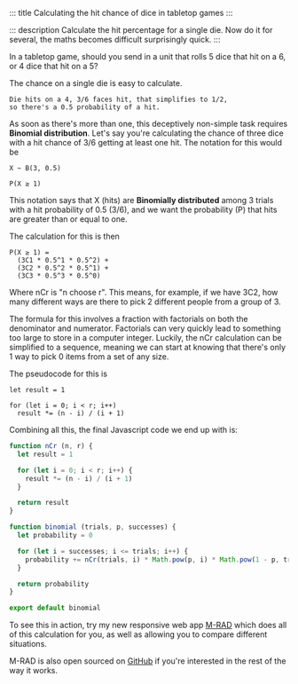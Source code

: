 ::: title
Calculating the hit chance of dice in tabletop games
:::

::: description
Calculate the hit percentage for a single die. Now do it for several,
the maths becomes difficult surprisingly quick.
:::

In a tabletop game, should you send in a unit that rolls 5 dice that hit on a
6, or 4 dice that hit on a 5?

The chance on a single die is easy to calculate.

```
Die hits on a 4, 3/6 faces hit, that simplifies to 1/2,
so there's a 0.5 probability of a hit.
```

As soon as there's more than one, this deceptively non-simple task requires
**Binomial distribution**. Let's say you're calculating the chance of three
dice with a hit chance of 3/6 getting at least one hit. The notation for this
would be

```
X ~ B(3, 0.5)

P(X ≥ 1)
```

This notation says that X (hits) are **Binomially distributed** among 3
trials with a hit probability of 0.5 (3/6), and we want the probability (P) that
hits are greater than or equal to one.

The calculation for this is then

```
P(X ≥ 1) =
  (3C1 * 0.5^1 * 0.5^2) +
  (3C2 * 0.5^2 * 0.5^1) +
  (3C3 * 0.5^3 * 0.5^0)
```

Where nCr is "n choose r". This means, for example, if we have 3C2, how many
different ways are there to pick 2 different people from a group of 3.

The formula for this involves a fraction with factorials on both the denominator
and numerator. Factorials can very quickly lead to something too large to store
in a computer integer. Luckily, the nCr calculation can be simplified to a
sequence, meaning we can start at knowing that there's only 1 way to pick 0
items from a set of any size.

The pseudocode for this is

```
let result = 1

for (let i = 0; i < r; i++)
  result *= (n - i) / (i + 1)
```

Combining all this, the final Javascript code we end up with is:

```js
function nCr (n, r) {
  let result = 1

  for (let i = 0; i < r; i++) {
    result *= (n - i) / (i + 1)
  }

  return result
}

function binomial (trials, p, successes) {
  let probability = 0

  for (let i = successes; i <= trials; i++) {
    probability += nCr(trials, i) * Math.pow(p, i) * Math.pow(1 - p, trials - i)
  }

  return probability
}

export default binomial
```

To see this in action, try my new responsive web app [M-RAD](http://overflo.me/mrad)
which does all of this calculation for you, as well as allowing you to compare
different situations.

M-RAD is also open sourced on [GitHub](https://github.com/adamsoutar/m-rad) if you're interested in the rest of the way it works.
